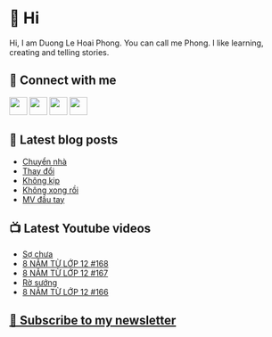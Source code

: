 # 👋 Hi

Hi, I am Duong Le Hoai Phong. You can call me Phong. I like learning, creating and telling stories.

## 🔗 Connect with me
[<img height="32" width="32" src="https://cdn.jsdelivr.net/npm/simple-icons@v3/icons/youtube.svg" />](https://www.youtube.com/channel/UCXykqt3V2-9bYXKWZRcH0rA)
[<img height="32" width="32" src="https://cdn.jsdelivr.net/npm/simple-icons@v3/icons/instagram.svg" />](https://www.instagram.com/dlhoaiphong)
[<img height="32" width="32" src="https://cdn.jsdelivr.net/npm/simple-icons@v3/icons/facebook.svg" />](https://www.facebook.com/dlhoaiphong)
[<img height="32" width="32" src="https://cdn.jsdelivr.net/npm/simple-icons@v3/icons/linkedin.svg" />](https://www.linkedin.com/in/dlhoaiphong)

## 📝 Latest blog posts

<!-- BLOG-POST-LIST:START -->
- [Chuyển nhà](https://phongduong.dev/blog/2021/09/chuyen-nha/)
- [Thay đổi](https://phongduong.dev/blog/2021/09/thay-doi/)
- [Không kịp](https://phongduong.dev/blog/2021/09/khong-kip/)
- [Không xong rồi](https://phongduong.dev/blog/2021/09/khong-xong-roi/)
- [MV đầu tay](https://phongduong.dev/blog/2021/09/mv-dau-tay/)
<!-- BLOG-POST-LIST:END -->

## 📺 Latest Youtube videos

<!-- YOUTUBE-VIDEO-LIST:START -->
- [Sợ chưa](https://www.youtube.com/watch?v=2BdhIjLETLw)
- [8 NĂM TỪ LỚP 12 #168](https://www.youtube.com/watch?v=wrbbDMLS1vY)
- [8 NĂM TỪ LỚP 12 #167](https://www.youtube.com/watch?v=-GJcOCtVAhg)
- [Rờ sướng](https://www.youtube.com/watch?v=p-1M_toNDK8)
- [8 NĂM TỪ LỚP 12 #166](https://www.youtube.com/watch?v=mfMIEh4VWsw)
<!-- YOUTUBE-VIDEO-LIST:END -->

## [💌 Subscribe to my newsletter](https://phongever.substack.com/)
